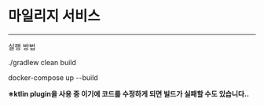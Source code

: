 # 마일리지 서비스

---

실행 방법

./gradlew clean build

docker-compose up --build

**※ktlin plugin을 사용 중 이기에 코드를 수정하게 되면 빌드가 실패할 수도 있습니다..**
